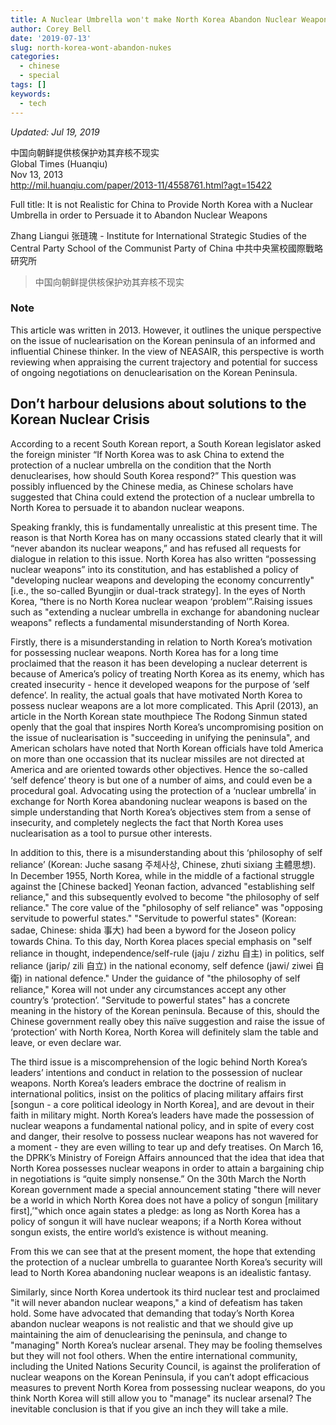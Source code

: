 ```yaml
---
title: A Nuclear Umbrella won't make North Korea Abandon Nuclear Weapons
author: Corey Bell
date: '2019-07-13'
slug: north-korea-wont-abandon-nukes
categories:
  - chinese
  - special
tags: []
keywords:
  - tech
---
```


*Updated: Jul 19, 2019*

中国向朝鲜提供核保护劝其弃核不现实\
Global Times (Huanqiu)\
Nov 13, 2013\
http://mil.huanqiu.com/paper/2013-11/4558761.html?agt=15422

Full title: It is not Realistic for China to Provide North Korea with a Nuclear Umbrella in order to Persuade it to Abandon Nuclear Weapons

Zhang Liangui 张琏瑰 - Institute for International Strategic Studies of the Central Party School of the Communist Party of China 中共中央黨校國際戰略研究所

> 中国向朝鲜提供核保护劝其弃核不现实

### Note

This article was written in 2013. However, it outlines the unique perspective on the issue of nuclearisation on the Korean peninsula of an informed and influential Chinese thinker. In the view of NEASAIR, this perspective is worth reviewing when appraising the current trajectory and potential for success of ongoing negotiations on denuclearisation on the Korean Peninsula. 

## Don’t harbour delusions about solutions to the Korean Nuclear Crisis 

According to a recent South Korean report, a South Korean legislator asked the foreign minister “If North Korea was to ask China to extend the protection of a nuclear umbrella on the condition that the North denuclearises, how should South Korea respond?” This question was possibly influenced by the Chinese media, as Chinese scholars have suggested that China could extend the protection of a nuclear umbrella to North Korea to persuade it to abandon nuclear weapons. 

Speaking frankly, this is fundamentally unrealistic at this present time. The reason is that North Korea has on many occassions stated clearly that it will “never abandon its nuclear weapons,” and has refused all requests for dialogue in relation to this issue. North Korea has also written “possessing nuclear weapons” into its constitution, and has established a policy of "developing nuclear weapons and developing the economy concurrently" [i.e., the so-called Byungjin or dual-track strategy]. In the eyes of North Korea, “there is no North Korea nuclear weapon ‘problem’”.Raising issues such as "extending a nuclear umbrella in exchange for abandoning nuclear weapons" reflects a fundamental misunderstanding of North Korea.

Firstly, there is a misunderstanding in relation to North Korea’s motivation for possessing nuclear weapons. North Korea has for a long time proclaimed that the reason it has been developing a nuclear deterrent is because of America’s policy of treating North Korea as its enemy, which has created insecurity - hence it developed weapons for the purpose of ‘self defence’. In reality, the actual goals that have motivated North Korea to possess nuclear weapons are a lot more complicated. This April (2013), an article in the North Korean state mouthpiece The Rodong Sinmun stated openly that the goal that inspires North Korea’s uncompromising position on the issue of nuclearisation is "succeeding in unifying the peninsula", and American scholars have noted that North Korean officials have told America on more than one occassion that its nuclear missiles are not directed at America and are oriented towards other objectives. Hence the so-called ‘self defence’ theory is but one of a number of aims, and could even be a procedural goal. Advocating using the protection of a ‘nuclear umbrella’ in exchange for North Korea abandoning nuclear weapons is based on the simple understanding that North Korea’s objectives stem from a sense of insecurity, and completely neglects the fact that North Korea uses nuclearisation as a tool to pursue other interests.

In addition to this, there is a misunderstanding about this ‘philosophy of self reliance’ (Korean: Juche sasang 주체사상, Chinese, zhuti sixiang 主體思想). In December 1955, North Korea, while in the middle of a factional struggle against the [Chinese backed] Yeonan faction, advanced "establishing self reliance," and this subsequently evolved to become "the philosophy of self reliance." The core value of the "philosophy of self reliance" was "opposing servitude to powerful states." "Servitude to powerful states" (Korean: sadae, Chinese: shida 事大) had been a byword for the Joseon policy towards China. To this day, North Korea places special emphasis on "self reliance in thought, independence/self-rule (jaju / zizhu 自主) in politics, self reliance (jarip/ zili 自立) in the national economy, self defence (jawi/ ziwei 自衛) in national defence." Under the guidance of "the philosophy of self reliance," Korea will not under any circumstances accept any other country’s ‘protection’. "Servitude to powerful states" has a concrete meaning in the history of the Korean peninsula. Because of this, should the Chinese government really obey this naïve suggestion and raise the issue of ‘protection’ with North Korea, North Korea will definitely slam the table and leave, or even declare war.

The third issue is a miscomprehension of the logic behind North Korea’s leaders’ intentions and conduct in relation to the possession of nuclear weapons. North Korea’s leaders embrace the doctrine of realism in international politics, insist on the politics of placing military affairs first [songun - a core political ideology in North Korea], and are devout in their faith in military might. North Korea’s leaders have made the possession of nuclear weapons a fundamental national policy, and in spite of every cost and danger, their resolve to possess nuclear weapons has not wavered for a moment - they are even willing to tear up and defy treatises. On March 16, the DPRK’s Ministry of Foreign Affairs announced that the idea that idea that North Korea possesses nuclear weapons in order to attain a bargaining chip in negotiations is “quite simply nonsense.” On the 30th March the North Korean government made a special announcement stating "there will never be a world in which North Korea does not have a policy of songun [military first],’"which once again states a pledge: as long as North Korea has a policy of songun it will have nuclear weapons; if a North Korea without songun exists, the entire world’s existence is without meaning.  

From this we can see that at the present moment, the hope that extending the protection of a nuclear umbrella to guarantee North Korea’s security will lead to North Korea abandoning nuclear weapons is an idealistic fantasy.

Similarly, since North Korea undertook its third nuclear test and proclaimed "it will never abandon nuclear weapons," a kind of defeatism has taken hold. Some have advocated that demanding that today’s North Korea abandon nuclear weapons is not realistic and that we should give up maintaining the aim of denuclearising the peninsula, and change to "managing" North Korea’s nuclear arsenal. They may be fooling themselves but they will not fool others. When the entire international community, including the United Nations Security Council, is against the proliferation of nuclear weapons on the Korean Peninsula, if you can’t adopt efficacious measures to prevent North Korea from possessing nuclear weapons, do you think North Korea will still allow you to "manage" its nuclear arsenal? The inevitable conclusion is that if you give an inch they will take a mile.